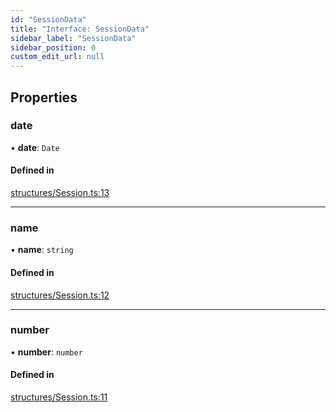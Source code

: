 ```yaml
---
id: "SessionData"
title: "Interface: SessionData"
sidebar_label: "SessionData"
sidebar_position: 0
custom_edit_url: null
---
```


## Properties

### date

• **date**: `Date`

#### Defined in

[structures/Session.ts:13](https://github.com/marinofranz/f1-api-client/blob/7a7ebf9/src/structures/Session.ts#L13)

___

### name

• **name**: `string`

#### Defined in

[structures/Session.ts:12](https://github.com/marinofranz/f1-api-client/blob/7a7ebf9/src/structures/Session.ts#L12)

___

### number

• **number**: `number`

#### Defined in

[structures/Session.ts:11](https://github.com/marinofranz/f1-api-client/blob/7a7ebf9/src/structures/Session.ts#L11)
